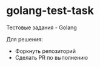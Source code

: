 # golang-test-task
Тестовые задания - Golang


Для решения:
 - Форкнуть репозиторий
 - Сделать PR по выполнению
